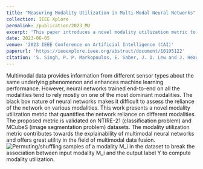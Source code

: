 ```yaml
---
title: "Measuring Modality Utilization in Multi-Modal Neural Networks"
collection: IEEE Xplore
permalink: /publication/2023_MU
excerpt: 'This paper introduces a novel modality utilization metric to quantify neural network reliance on different modalities, enhancing the explainability of multimodal data fusion, validated on NTIRE-21 and MCubeS datasets.'
date: 2023-06-05
venue: '2023 IEEE Conference on Artificial Intelligence (CAI)'
paperurl: 'https://ieeexplore.ieee.org/abstract/document/10195122'
citation: 'S. Singh, P. P. Markopoulos, E. Saber, J. D. Lew and J. Heard, "Measuring Modality Utilization in Multi-Modal Neural Networks," 2023 IEEE Conference on Artificial Intelligence (CAI), Santa Clara, CA, USA, 2023, pp. 11-14.'
---
```

Multimodal data provides information from different sensor types about the same underlying phenomenon and enhances machine learning performance. However, neural networks trained end-to-end on all the modalities tend to rely mostly on one of the most dominant modalities. The black box nature of neural networks makes it difficult to assess the reliance of the network on various modalities. This work presents a novel modality utilization metric that quantifies the network reliance on different modalities. The proposed metric is validated on NTIRE-21 (classification problem) and MCubeS (image segmentation problem) datasets. The modality utilization metric contributes towards the explainability of multimodal neural networks and offers great utility in the field of multimodal data fusion.
![Permuting/shuffling samples of a modality M_i in the dataset to break the association between input modality M_i and the output label Y to compute modality utilization.](\../images/PFI.png)